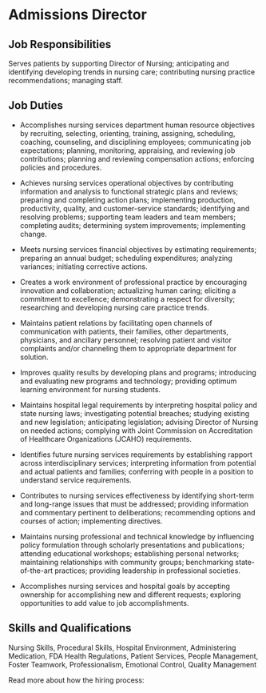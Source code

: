 # Admissions Director

## Job Responsibilities

Serves patients by supporting Director of Nursing; anticipating and identifying developing trends in nursing care; contributing nursing practice recommendations; managing staff.

## Job Duties

* Accomplishes nursing services department human resource objectives by recruiting, selecting, orienting, training, assigning, scheduling, coaching, counseling, and disciplining employees; communicating job expectations; planning, monitoring, appraising, and reviewing job contributions; planning and reviewing compensation actions; enforcing policies and procedures.

* Achieves nursing services operational objectives by contributing information and analysis to functional strategic plans and reviews; preparing and completing action plans; implementing production, productivity, quality, and customer-service standards; identifying and resolving problems; supporting team leaders and team members; completing audits; determining system improvements; implementing change.

* Meets nursing services financial objectives by estimating requirements; preparing an annual budget; scheduling expenditures; analyzing variances; initiating corrective actions.

* Creates a work environment of professional practice by encouraging innovation and collaboration; actualizing human caring; eliciting a commitment to excellence; demonstrating a respect for diversity; researching and developing nursing care practice trends.

* Maintains patient relations by facilitating open channels of communication with patients, their families, other departments, physicians, and ancillary personnel; resolving patient and visitor complaints and/or channeling them to appropriate department for solution.

* Improves quality results by developing plans and programs; introducing and evaluating new programs and technology; providing optimum learning environment for nursing students.

* Maintains hospital legal requirements by interpreting hospital policy and state nursing laws; investigating potential breaches; studying existing and new legislation; anticipating legislation; advising Director of Nursing on needed actions; complying with Joint Commission on Accreditation of Healthcare Organizations (JCAHO) requirements.

* Identifies future nursing services requirements by establishing rapport across interdisciplinary services; interpreting information from potential and actual patients and families; conferring with people in a position to understand service requirements.

* Contributes to nursing services effectiveness by identifying short-term and long-range issues that must be addressed; providing information and commentary pertinent to deliberations; recommending options and courses of action; implementing directives.

* Maintains nursing professional and technical knowledge by influencing policy formulation through scholarly presentations and publications; attending educational workshops; establishing personal networks; maintaining relationships with community groups; benchmarking state-of-the-art practices; providing leadership in professional societies.

* Accomplishes nursing services and hospital goals by accepting ownership for accomplishing new and different requests; exploring opportunities to add value to job accomplishments.

## Skills and Qualifications

Nursing Skills, Procedural Skills, Hospital Environment, Administering Medication, FDA Health Regulations, Patient Services, People Management, Foster Teamwork, Professionalism, Emotional Control, Quality Management

Read more about how the hiring process:
